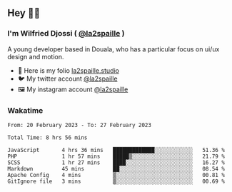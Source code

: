 ## Hey 👋🏾
### I'm Wilfried Djossi ( <a href="https://twitter.com/la2spaille/" target="_blank">@la2spaille</a> )
A young developer based in Douala, who has a particular focus on ui/ux design and motion.

- 🎨 Here is my folio [la2spaille.studio](https://la2spaille.studio/)
- 🐦 My twitter account [@la2spaille](https://twitter.com/la2spaille/)
- 🖼 My instagram account [@la2spaille](https://www.instagram.com/la2spaille/)

### Wakatime
<!--START_SECTION:waka-->

```text
From: 20 February 2023 - To: 27 February 2023

Total Time: 8 hrs 56 mins

JavaScript       4 hrs 36 mins   █████████████░░░░░░░░░░░░   51.36 %
PHP              1 hr 57 mins    █████▒░░░░░░░░░░░░░░░░░░░   21.79 %
SCSS             1 hr 27 mins    ████░░░░░░░░░░░░░░░░░░░░░   16.27 %
Markdown         45 mins         ██░░░░░░░░░░░░░░░░░░░░░░░   08.54 %
Apache Config    4 mins          ▒░░░░░░░░░░░░░░░░░░░░░░░░   00.81 %
GitIgnore file   3 mins          ▒░░░░░░░░░░░░░░░░░░░░░░░░   00.69 %
```

<!--END_SECTION:waka-->
<!--
**la2spaille/la2spaille** is a ✨ _special_ ✨ repository because its `README.md` (this file) appears on your GitHub profile.

Here are some ideas to get you started:

- 🔭 I’m currently working on ...
- 🌱 I’m currently learning ...
- 👯 I’m looking to collaborate on ...
- 🤔 I’m looking for help with ...
- 💬 Ask me about ...
- 📫 How to reach me: ...
- 😄 Pronouns: ...
- ⚡ Fun fact: ...
-->
